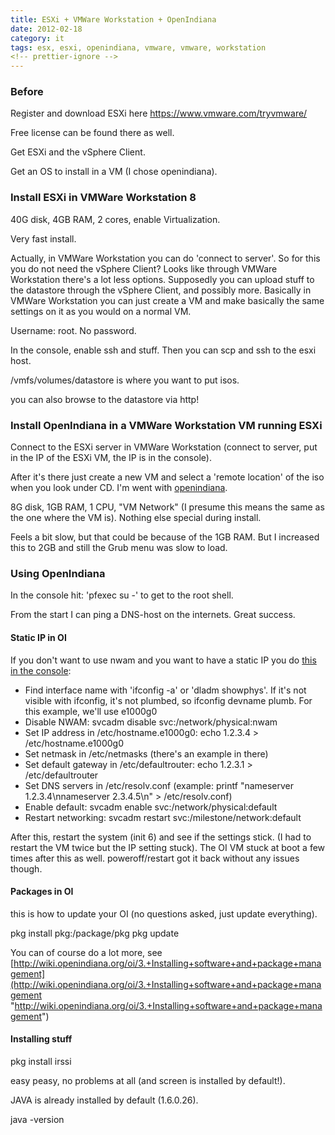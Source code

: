 ```yaml
---
title: ESXi + VMWare Workstation + OpenIndiana
date: 2012-02-18
category: it
tags: esx, esxi, openindiana, vmware, vmware, workstation
<!-- prettier-ignore -->
---
```


### Before

Register and download ESXi here <https://www.vmware.com/tryvmware/>

Free license can be found there as well.

Get ESXi and the vSphere Client.

Get an OS to install in a VM (I chose openindiana).

### Install ESXi in VMWare Workstation 8

40G disk, 4GB RAM, 2 cores, enable Virtualization.

Very fast install.

Actually, in VMWare Workstation you can do 'connect to server'. So for this you
do not need the vSphere Client? Looks like through VMWare Workstation there's a
lot less options. Supposedly you can upload stuff to the datastore through the
vSphere Client, and possibly more. Basically in VMWare Workstation you can just
create a VM and make basically the same settings on it as you would on a normal
VM.

Username: root. No password.

In the console, enable ssh and stuff. Then you can scp and ssh to the esxi host.

/vmfs/volumes/datastore is where you want to put isos.

you can also browse to the datastore via http!

### Install OpenIndiana in a VMWare Workstation VM running ESXi

Connect to the ESXi server in VMWare Workstation (connect to server, put in the
IP of the ESXi VM, the IP is in the console).

After it's there just create a new VM and select a 'remote location' of the iso
when you look under CD. I'm went with
[openindiana](http://openindiana.org/ "oi.org").

8G disk, 1GB RAM, 1 CPU, "VM Network" (I presume this means the same as the one
where the VM is). Nothing else special during install.

Feels a bit slow, but that could be because of the 1GB RAM. But I increased this
to 2GB and still the Grub menu was slow to load.

### Using OpenIndiana

In the console hit: 'pfexec su -' to get to the root shell.

From the start I can ping a DNS-host on the internets. Great success.

#### Static IP in OI

If you don't want to use nwam and you want to have a static IP you do
[this in the console](http://wiki.openindiana.org/oi/4.+System+Administration "follow this guide on wiki.openindiana"):

- Find interface name with 'ifconfig -a' or 'dladm showphys'. If it's not
  visible with ifconfig, it's not plumbed, so ifconfig devname plumb. For this
  example, we'll use e1000g0
- Disable NWAM: svcadm disable svc:/network/physical:nwam
- Set IP address in /etc/hostname.e1000g0: echo 1.2.3.4 > /etc/hostname.e1000g0
- Set netmask in /etc/netmasks (there's an example in there)
- Set default gateway in /etc/defaultrouter: echo 1.2.3.1 > /etc/defaultrouter
- Set DNS servers in /etc/resolv.conf (example: printf "nameserver
  1.2.3.4\\nnameserver 2.3.4.5\\n" > /etc/resolv.conf)
- Enable default: svcadm enable svc:/network/physical:default
- Restart networking: svcadm restart svc:/milestone/network:default

After this, restart the system (init 6) and see if the settings stick. (I had to
restart the VM twice but the IP setting stuck). The OI VM stuck at boot a few
times after this as well. poweroff/restart got it back without any issues
though.

#### Packages in OI

this is how to update your OI (no questions asked, just update everything).

pkg install pkg:/package/pkg pkg update

You can of course do a lot more, see
[http://wiki.openindiana.org/oi/3.+Installing+software+and+package+management](http://wiki.openindiana.org/oi/3.+Installing+software+and+package+management "http://wiki.openindiana.org/oi/3.+Installing+software+and+package+management")

#### Installing stuff

pkg install irssi

easy peasy, no problems at all (and screen is installed by default!).

JAVA is already installed by default (1.6.0.26).

java -version
